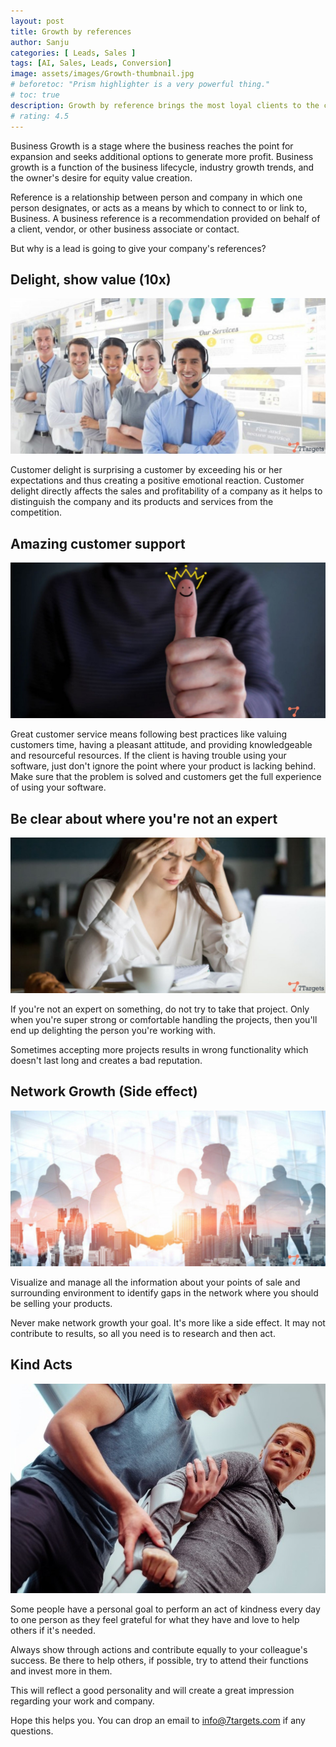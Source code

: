 ```yaml
---
layout: post
title: Growth by references
author: Sanju
categories: [ Leads, Sales ]
tags: [AI, Sales, Leads, Conversion]
image: assets/images/Growth-thumbnail.jpg
# beforetoc: "Prism highlighter is a very powerful thing."
# toc: true
description: Growth by reference brings the most loyal clients to the company. This can be achieved by Various actions such as word of mouth marketing, customer support, etc. Below is detailed information of factors responsible for growth by references.
# rating: 4.5
---
```


Business Growth is a stage where the business reaches the point for expansion and seeks additional options to generate more profit. Business growth is a function of the business lifecycle, industry growth trends, and the owner's desire for equity value creation. 

Reference is a relationship between person and company in which one person designates, or acts as a means by which to connect to or link to, Business. A business reference is a recommendation provided on behalf of a client, vendor, or other business associate or contact.

But why is a lead is going to give your company's references? 

## Delight, show value (10x)

![image](../assets/images/Growth-customer.jpg)

Customer delight is surprising a customer by exceeding his or her expectations and thus creating a positive emotional reaction. Customer delight directly affects the sales and profitability of a company as it helps to distinguish the company and its products and services from the competition.

## Amazing customer support

![image](../assets/images/Growth-delight.jpg)

Great customer service means following best practices like valuing customers time, having a pleasant attitude, and providing knowledgeable and resourceful resources. If the client is having trouble using your software, just don't ignore the point where your product is lacking behind. Make sure that the problem is solved and customers get the full experience of using your software.

## Be clear about where you're not an expert

![image](../assets/images/Growth-stress.jpg)

If you're not an expert on something, do not try to take that project. Only when you're super strong or comfortable handling the projects, then you'll end up delighting the person you're working with.

Sometimes accepting more projects results in wrong functionality which doesn't last long and creates a bad reputation.

## Network Growth (Side effect)

![image](../assets/images/Growth-networking.jpg)

Visualize and manage all the information about your points of sale and surrounding environment to identify gaps in the network where you should be selling your products.

Never make network growth your goal. It's more like a side effect. It may not contribute to results, so all you need is to research and then act.

## Kind Acts

![image](../assets/images/Kind-action-1.jpg)

Some people have a personal goal to perform an act of kindness every day to one person as they feel grateful for what they have and love to help others if it's needed. 

Always show through actions and contribute equally to your colleague's success. Be there to help others, if possible, try to attend their functions and invest more in them.

This will reflect a good personality and will create a great impression regarding your work and company.

Hope this helps you. You can drop an email to info@7targets.com if any questions.